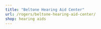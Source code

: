 ```yaml
---
title: "Beltone Hearing Aid Center"
url: /rogers/beltone-hearing-aid-center/
shop: hearing aids
---
```

